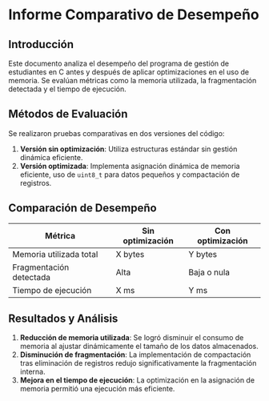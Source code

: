 # Informe Comparativo de Desempeño

## Introducción
Este documento analiza el desempeño del programa de gestión de estudiantes en C antes y después de aplicar optimizaciones en el uso de memoria. Se evalúan métricas como la memoria utilizada, la fragmentación detectada y el tiempo de ejecución.

## Métodos de Evaluación
Se realizaron pruebas comparativas en dos versiones del código:
1. **Versión sin optimización**: Utiliza estructuras estándar sin gestión dinámica eficiente.
2. **Versión optimizada**: Implementa asignación dinámica de memoria eficiente, uso de `uint8_t` para datos pequeños y compactación de registros.

## Comparación de Desempeño

| Métrica                   | Sin optimización | Con optimización |
|---------------------------|-----------------|-----------------|
| Memoria utilizada total   | X bytes        | Y bytes        |
| Fragmentación detectada   | Alta           | Baja o nula    |
| Tiempo de ejecución      | X ms           | Y ms           |

## Resultados y Análisis
1. **Reducción de memoria utilizada**: Se logró disminuir el consumo de memoria al ajustar dinámicamente el tamaño de los datos almacenados.
2. **Disminución de fragmentación**: La implementación de compactación tras eliminación de registros redujo significativamente la fragmentación interna.
3. **Mejora en el tiempo de ejecución**: La optimización en la asignación de memoria permitió una ejecución más eficiente.

